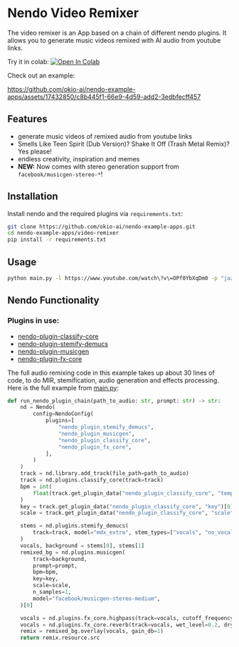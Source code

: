 # Nendo Video Remixer

The video remixer is an App based on a chain of different nendo plugins. 
It allows you to generate music videos remixed with AI audio from youtube links.

Try it in colab:
<a target="_blank" href="https://colab.research.google.com/drive/1P1BEArCX9kRVVqTbZXxX3eFevxvjuVpq?usp=sharing">
<img src="https://colab.research.google.com/assets/colab-badge.svg" alt="Open In Colab"/>
</a>

Check out an example:

https://github.com/okio-ai/nendo-example-apps/assets/17432850/c8b445f1-66e9-4d59-add2-3edbfecff457


## Features

- generate music videos of remixed audio from youtube links
- Smells Like Teen Spirit (Dub Version)? Shake It Off (Trash Metal Remix)? Yes please!
- endless creativity, inspiration and memes
- **NEW:** Now comes with stereo generation support from `facebook/musicgen-stereo-*`!

## Installation

Install nendo and the required plugins via `requirements.txt`:

```bash
git clone https://github.com/okio-ai/nendo-example-apps.git
cd nendo-example-apps/video-remixer
pip install -r requirements.txt
```

## Usage

```bash
python main.py -l https://www.youtube.com/watch\?v\=OPf0YbXqDm0 -p "jazz bebop" -o "uptown_jazz.mp4"
```

## Nendo Functionality

### Plugins in use:

- [nendo-plugin-classify-core](https://github.com/okio-ai/nendo_plugin_classify_core)
- [nendo-plugin-stemify-demucs](https://github.com/okio-ai/nendo_plugin_stemify_demucs)
- [nendo-plugin-musicgen](https://github.com/okio-ai/nendo_plugin_musicgen)
- [nendo-plugin-fx-core](https://github.com/okio-ai/nendo_plugin_fx_core)


The full audio remixing code in this example takes up about 30 lines of code, 
to do MIR, stemification, audio generation and effects processing.
Here is the full example from [main.py](main.py):

```python
def run_nendo_plugin_chain(path_to_audio: str, prompt: str) -> str:
    nd = Nendo(
        config=NendoConfig(
            plugins=[
                "nendo_plugin_stemify_demucs",
                "nendo_plugin_musicgen",
                "nendo_plugin_classify_core",
                "nendo_plugin_fx_core",
            ],
        )
    )
    track = nd.library.add_track(file_path=path_to_audio)
    track = nd.plugins.classify_core(track=track)
    bpm = int(
        float(track.get_plugin_data("nendo_plugin_classify_core", "tempo")[0].value)
    )
    key = track.get_plugin_data("nendo_plugin_classify_core", "key")[0].value
    scale = track.get_plugin_data("nendo_plugin_classify_core", "scale")[0].value

    stems = nd.plugins.stemify_demucs(
        track=track, model="mdx_extra", stem_types=["vocals", "no_vocals"]
    )
    vocals, background = stems[0], stems[1]
    remixed_bg = nd.plugins.musicgen(
        track=background,
        prompt=prompt,
        bpm=bpm,
        key=key,
        scale=scale,
        n_samples=1,
        model="facebook/musicgen-stereo-medium",
    )[0]

    vocals = nd.plugins.fx_core.highpass(track=vocals, cutoff_frequency_hz=100)
    vocals = nd.plugins.fx_core.reverb(track=vocals, wet_level=0.2, dry_level=0.8)
    remix = remixed_bg.overlay(vocals, gain_db=1)
    return remix.resource.src
```
